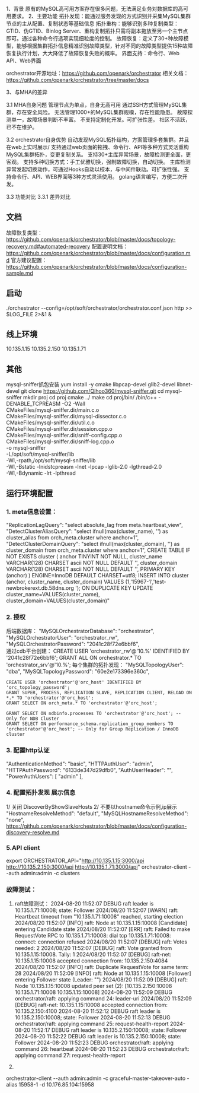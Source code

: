 1、背景
原有的MySQL高可用方案存在很多问题，无法满足业务对数据库的高可用要求。
2、主要功能
拓扑发现：能通过服务发现的方式识别并采集MySQL集群节点的主从配置、复制状态等基础信息
拓扑重构：能够识别多种复制类型：GTID、伪GTID、Binlog Server、重构复制拓扑只需将副本拖放至另一个主节点即可。通过各种命令行选项实现细粒度的控制。
故障恢复：定义了30+种故障模型，能够根据集群拓扑信息精准识别故障类型，针对不同的故障类型提供15种故障恢复执行计划，大大降低了故障恢复失败的概率。
界面支持：命令行、Web API、Web界面

orchestrator开源地址：https://github.com/openark/orchestrator
相关文档：https://github.com/openark/orchestrator/tree/master/docs

3、与MHA的差异

3.1 MHA自身问题
管理节点为单点，自身无高可用
通过SSH方式管理MySQL集群，存在安全风险。
无法管理1000+的MySQL集群规模，存在性能隐患。
故障探测单一，故障场景判断不丰富。
不支持定制化开发。可扩张性差。
社区不活跃，已不在维护。

3.2 orchestrator自身优势
自动发现MySQL拓扑结构，方案管理多套集群。并且在web上实时展示/
支持通过web页面的拖拽、命令行、API等多种方式灵活重构MySQL集群拓扑，变更复制关系。
支持30+主库异常场景，故障检测更全面，更客观。
支持多种切换方式：手工优雅切换，强制故障切换，自动切换。
主库检测异常发起切换动作，可通过Hooks自动以校本，与中间件联动。可扩张性强。
支持命令行、API、WEB界面等3种方式灵活使用。
golang语言编写，方便二次开发。

3.3 功能对比
3.3.1 差异对比


## 文档
故障恢复类型： https://github.com/openark/orchestrator/blob/master/docs/topology-recovery.md#automated-recovery
配置说明文档： https://github.com/openark/orchestrator/blob/master/docs/configuration.md
官方建议配置： https://github.com/openark/orchestrator/blob/master/docs/configuration-sample.md 
## 启动 
./orchestrator --config=/opt/soft/orchestrator/orchestrator.conf.json http >> $LOG_FILE 2>&1 &
## 线上环境 
10.135.1.15
10.135.2.150
10.135.1.71
## 其他   
mysql-sniffer抓包安装
yum install -y cmake libpcap-devel glib2-devel libnet-devel
git clone https://github.com/Qihoo360/mysql-sniffer.git
cd mysql-sniffer
mkdir proj
cd proj
cmake ../
make
cd proj/bin/
/bin/c++  -DENABLE_TCPREASM -O2 -Wall \
CMakeFiles/mysql-sniffer.dir/main.c.o \
CMakeFiles/mysql-sniffer.dir/mysql-dissector.c.o \
CMakeFiles/mysql-sniffer.dir/util.c.o \
CMakeFiles/mysql-sniffer.dir/session.cpp.o \
CMakeFiles/mysql-sniffer.dir/sniff-config.cpp.o \
CMakeFiles/mysql-sniffer.dir/sniff-log.cpp.o \
-o mysql-sniffer  \
-L/opt/soft/mysql-sniffer/lib \
-Wl,-rpath,/opt/soft/mysql-sniffer/lib \
-Wl,-Bstatic -lnidstcpreasm -lnet -lpcap -lglib-2.0 -lgthread-2.0 \
-Wl,-Bdynamic -lrt -lpthread

## 运行环境配置
### **1. meta信息设置：**
  "ReplicationLagQuery": "select absolute_lag from meta.heartbeat_view",
  "DetectClusterAliasQuery": "select ifnull(max(cluster_name), '') as cluster_alias from orch_meta.cluster where anchor=1",
  "DetectClusterDomainQuery": "select ifnull(max(cluster_domain), '') as cluster_domain from orch_meta.cluster where anchor=1",
    CREATE TABLE IF NOT EXISTS cluster (
    anchor TINYINT NOT NULL,
    cluster_name VARCHAR(128) CHARSET ascii NOT NULL DEFAULT '',
    cluster_domain VARCHAR(128) CHARSET ascii NOT NULL DEFAULT '',
    PRIMARY KEY (anchor)
    ) ENGINE=InnoDB DEFAULT CHARSET=utf8;
INSERT INTO cluster (anchor, cluster_name, cluster_domain) VALUES (1,'15967-1','test-newbrokerext.db.58dns.org	');
ON DUPLICATE KEY UPDATE  cluster_name=VALUES(cluster_name), cluster_domain=VALUES(cluster_domain)"

### **2. 授权**
后端数据库：
  "MySQLOrchestratorDatabase": "orchestrator",
  "MySQLOrchestratorUser": "orchestrator_rw",
  "MySQLOrchestratorPassword": "2041c28f72e6bbf6",  
通过cdb平台创建：
CREATE USER 'orchestrator_rw'@'10.%' IDENTIFIED BY '2041c28f72e6bbf6';
GRANT ALL ON orchestrator.* TO 'orchestrator_srv'@'10.%';
每个集群的拓扑发现：
  "MySQLTopologyUser": "dba",
  "MySQLTopologyPassword": "60e2e173396e360c",
  
    CREATE USER 'orchestrator'@'orc_host' IDENTIFIED BY 'orc_topology_password';
    GRANT SUPER, PROCESS, REPLICATION SLAVE, REPLICATION CLIENT, RELOAD ON *.* TO 'orchestrator'@'orc_host';
    GRANT SELECT ON orch_meta.* TO 'orchestrator'@'orc_host';

    GRANT SELECT ON ndbinfo.processes TO 'orchestrator'@'orc_host'; -- Only for NDB Cluster
    GRANT SELECT ON performance_schema.replication_group_members TO 'orchestrator'@'orc_host'; -- Only for Group Replication / InnoDB cluster

### **3. 配置http认证**
  "AuthenticationMethod": "basic",
  "HTTPAuthUser": "admin",
  "HTTPAuthPassword": "6133de347d29dfb0",
  "AuthUserHeader": "",
  "PowerAuthUsers": [
    "admin"
  ],
### **4. 配置拓扑发现 展示信息**
1/ 关闭 DiscoverByShowSlaveHosts
2/ 不要以hostname命令示例,ip展示
  "HostnameResolveMethod": "default",
  "MySQLHostnameResolveMethod": "none",
https://github.com/openark/orchestrator/blob/master/docs/configuration-discovery-resolve.md

### **5.API client**
export ORCHESTRATOR_API="http://10.135.1.15:3000/api http://10.135.2.150:3000/api http://10.135.1.71:3000/api"
orchestrator-client --auth admin:admin  -c clusters







### **故障测试：**
1. raft故障测试：
2024-08-20 11:52:07 DEBUG raft leader is 10.135.1.71:10008; state: Follower
2024/08/20 11:52:07 [WARN] raft: Heartbeat timeout from "10.135.1.71:10008" reached, starting election
2024/08/20 11:52:07 [INFO] raft: Node at 10.135.1.15:10008 [Candidate] entering Candidate state
2024/08/20 11:52:07 [ERR] raft: Failed to make RequestVote RPC to 10.135.1.71:10008: dial tcp 10.135.1.71:10008: connect: connection refused
2024/08/20 11:52:07 [DEBUG] raft: Votes needed: 2
2024/08/20 11:52:07 [DEBUG] raft: Vote granted from 10.135.1.15:10008. Tally: 1
2024/08/20 11:52:07 [DEBUG] raft-net: 10.135.1.15:10008 accepted connection from: 10.135.2.150:4084
2024/08/20 11:52:07 [INFO] raft: Duplicate RequestVote for same term: 28
2024/08/20 11:52:09 [INFO] raft: Node at 10.135.1.15:10008 [Follower] entering Follower state (Leader: "")
2024/08/20 11:52:09 [DEBUG] raft: Node 10.135.1.15:10008 updated peer set (2): [10.135.2.150:10008 10.135.1.71:10008 10.135.1.15:10008]
2024-08-20 11:52:09 DEBUG orchestrator/raft: applying command 24: leader-uri
2024/08/20 11:52:09 [DEBUG] raft-net: 10.135.1.15:10008 accepted connection from: 10.135.2.150:4100
2024-08-20 11:52:12 DEBUG raft leader is 10.135.2.150:10008; state: Follower
2024-08-20 11:52:13 DEBUG orchestrator/raft: applying command 25: request-health-report
2024-08-20 11:52:17 DEBUG raft leader is 10.135.2.150:10008; state: Follower
2024-08-20 11:52:22 DEBUG raft leader is 10.135.2.150:10008; state: Follower
2024-08-20 11:52:23 DEBUG orchestrator/raft: applying command 26: heartbeat
2024-08-20 11:52:23 DEBUG orchestrator/raft: applying command 27: request-health-report

2.
orchestrator-client --auth admin:admin -c graceful-master-takeover-auto -alias 15958-1 -d 10.176.85.104:15958